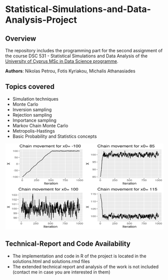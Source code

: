 # Statistical-Simulations-and-Data-Analysis-Project

## Overview
The repository includes the programming part for the second assignment of the course DSC 531 - Statistical Simulations and Data Analysis of the [University of Cyprus MSc in Data Science programme](https://datascience.cy/).

**Authors**: Nikolas Petrou, Fotis Kyriakou, Michalis Athanasiades

## Topics covered

- Simulation techniques
- Monte Carlo
- Inversion sampling
- Rejection sampling 
- Importance sampling
- Markov Chain Monte Carlo
- Metropolis-Hastings
- Basic Probability and Statistics concepts

<p align="center">
  <img src="https://github.com/nikopetr/Statistical-Simulations-and-Data-Analysis-Project/blob/main/images/download.png" width="600" height="275"/>
</p>


## Technical-Report and Code Availability
- The implementation and code in R of the project is located in the solutions.html and solutions.rmd files
- The extended technical report and analysis of the work is not included (contact me in case you are interested in them)

